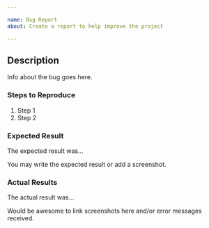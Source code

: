 ```yaml
---

name: Bug Report
about: Create a report to help improve the project

---
```


<!-- Please search existing issues to avoid creating duplicates. -->

## Description

Info about the bug goes here.

### Steps to Reproduce

1. Step 1
2. Step 2

### Expected Result

The expected result was...

You may write the expected result or add a screenshot.

### Actual Results

The actual result was...

Would be awesome to link screenshots here and/or error messages received.
